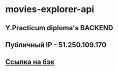 # movies-explorer-api
## Y.Practicum diploma's BACKEND
## Публичный IP - 51.250.109.170
## [Ссылка на бэк](https://api.movies.vova.nomoredomains.sbs)

